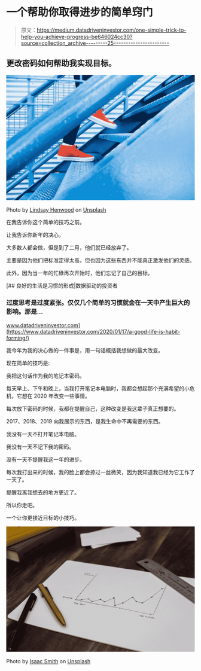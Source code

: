# 一个帮助你取得进步的简单窍门

> 原文：<https://medium.datadriveninvestor.com/one-simple-trick-to-help-you-achieve-progress-be646024cc30?source=collection_archive---------25----------------------->

## 更改密码如何帮助我实现目标。

![](img/e3f00a45f6abf422a638bfafa902494d.png)

Photo by [Lindsay Henwood](https://unsplash.com/@lindsayhenwood?utm_source=medium&utm_medium=referral) on [Unsplash](https://unsplash.com?utm_source=medium&utm_medium=referral)

在我告诉你这个简单的技巧之前。

让我告诉你新年的决心。

大多数人都会做，但是到了二月，他们就已经放弃了。

主要是因为他们把标准定得太高，但也因为这些东西并不能真正激发他们的灵感。

此外，因为当一年的忙碌再次开始时，他们忘记了自己的目标。

[](https://www.datadriveninvestor.com/2020/01/17/a-good-life-is-habit-forming/) [## 良好的生活是习惯的形成|数据驱动的投资者

### 过度思考是过度紧张。仅仅几个简单的习惯就会在一天中产生巨大的影响。那是…

www.datadriveninvestor.com](https://www.datadriveninvestor.com/2020/01/17/a-good-life-is-habit-forming/) 

我今年为我的决心做的一件事是，用一句话概括我想做的最大改变。

现在简单的技巧是:

我把这句话作为我的笔记本密码。

每天早上、下午和晚上，当我打开笔记本电脑时，我都会想起那个充满希望的小危机，它想在 2020 年改变一些事情。

每次放下密码的时候，我都在提醒自己，这种改变是我这辈子真正想要的。

2017、2018、2019 向我展示的东西，是我生命中不再需要的东西。

我没有一天不打开笔记本电脑。

我没有一天不记下我的密码。

没有一天不提醒我这一年的进步。

每次我打出来的时候，我的脸上都会掠过一丝微笑，因为我知道我已经为它工作了一天了。

提醒我离我想去的地方更近了。

所以你走吧。

一个让你更接近目标的小技巧。

![](img/055d6c05043b79927b689c51847c9be8.png)

Photo by [Isaac Smith](https://unsplash.com/@isaacmsmith?utm_source=medium&utm_medium=referral) on [Unsplash](https://unsplash.com?utm_source=medium&utm_medium=referral)